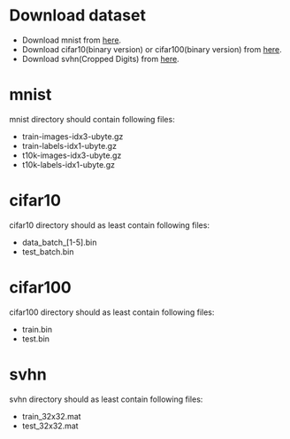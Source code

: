 # Download dataset
* Download mnist from [here](http://yann.lecun.com/exdb/mnist/).
* Download cifar10(binary version) or cifar100(binary version) from [here](http://www.cs.toronto.edu/~kriz/cifar.html).
* Download svhn(Cropped Digits) from [here](http://ufldl.stanford.edu/housenumbers/).

# mnist
mnist directory should contain following files:
* train-images-idx3-ubyte.gz
* train-labels-idx1-ubyte.gz
* t10k-images-idx3-ubyte.gz
* t10k-labels-idx1-ubyte.gz

# cifar10
cifar10 directory should as least contain following files:
* data_batch_[1-5].bin
* test_batch.bin

# cifar100
cifar100 directory should as least contain following files:
* train.bin
* test.bin

# svhn
svhn directory should as least contain following files:
* train_32x32.mat
* test_32x32.mat